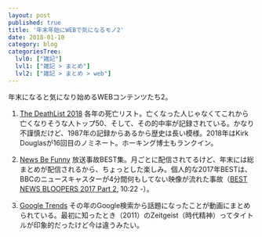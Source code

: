 ```yaml
---
layout: post
published: true
title: '年末年始にWEBで気になるモノ2'
date: 2018-01-10
category: blog
categoriesTree:
  lvl0: ["雑記"]
  lvl1: ["雑記 > まとめ"]
  lvl2: ["雑記 > まとめ > web"]
---
```


年末になると気になり始めるWEBコンテンツたち2。

1. [The DeathList 2018][1]
各年の死亡リスト。亡くなった人じゃなくてこれから亡くなりそうな人トップ50、そして、その的中率が記録されている。かなり不謹慎だけど、1987年の記録からあるから歴史は長い模様。2018年はKirk Douglasが16回目のノミネート。ホーキング博士もランクイン。

1. [News Be Funny][2]
放送事故BEST集。月ごとに配信されてるけど、年末には総まとめが配信されるから、ちょっとした楽しみ。個人的な2017年BESTは、BBCのニュースキャスターが4分間何もしてない映像が流れた事故（[BEST NEWS BLOOPERS 2017 Part 2][a], 10:22 -）。

1. [Google Trends][3]
その年のGoogle検索から話題になったことが動画にまとめられている。最初に知ったとき（2011）のZeitgeist（時代精神）ってタイトルが印象的だったけど今は違うみたい。

[1]:https://deathlist.net
[2]:https://www.youtube.com/channel/UCbKW7smxCcAvvatHJFLlIhw
[3]:https://trends.google.com/trends/
[a]:https://www.youtube.com/watch?v=omyUxKuvYKY